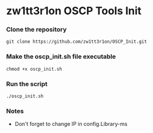 # zw1tt3r1on OSCP Tools Init

### Clone the repository
```
git clone https://github.com/zw1tt3r1on/OSCP_Init.git
```

### Make the oscp_init.sh file executable
```
chmod +x oscp_init.sh
```

### Run the script
```
./oscp_init.sh
```

### Notes

- Don't forget to change IP in config.Library-ms
